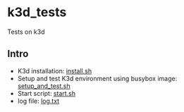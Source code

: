 # k3d_tests
Tests on k3d

## Intro
* K3d installation: <a href=install.sh> install.sh </a> 
* Setup and test K3d environment using busybox image: <a href=setup_and_test.sh> setup_and_test.sh </a>
* Start script: <a href=start.sh> start.sh </a>
* log file: <a href=log.txt> log.txt </a>


